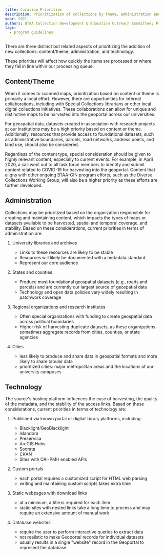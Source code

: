 ```yaml
---
title: Curation Priorities
description: Prioritization of collections by theme, administration and technology.
year: 2021
authors: BTAA Collection Development & Education Outreach Committee; Product Manager
tags:
  - program guidelines
---
```


There are three distinct but related aspects of prioritizing the addition of new collections: content/theme, administration, and technology. 

These priorities will affect how quickly the items are processed or where they fall in line within our processing queue.


## Content/Theme

When it comes to scanned maps, prioritization based on content or theme is primarily a local effort. However, there are opportunities for internal collaborations, including with Special Collections librarians or other local digital collections initiatives. These collaborations can allow for unique and distinctive maps to be harvested into the geoportal across our universities.

For geospatial data, datasets created in association with research projects at our institutions may be a high priority based on content or theme. Additionally, resources that provide access to foundational datasets, such as administrative boundaries, parcels, road networks, address points, and land use, should also be considered.

Regardless of the content type, special consideration should be given to highly relevant content, especially to current events. For example, in April 2020, a call went out to all task force members to identify and submit content related to COVID-19 for harvesting into the geoportal. Content that aligns with other ongoing BTAA-GIN program efforts, such as the Diverse Collections Working Group, will also be a higher priority as these efforts are further developed.


## Administration

Collections may be prioritized based on the organization responsible for creating and maintaining content, which impacts the types of maps or datasets available to be harvested, spatial and temporal coverage, and stability. Based on these considerations, current priorities in terms of administration are:

1. University libraries and archives
	* Links to these resources are likely to be stable
	* Resources will likely be documented with a metadata standard
	* Represent our core audience

2. States and counties
	* Produce most foundational geospatial datasets (e.g., roads and parcels) and are currently our largest source of geospatial data
	* Technology and open data policies vary widely resulting in patchwork coverage

3. Regional organizations and research institutes
	* Often special organizations with funding to create geospatial data across political boundaries
	* Higher risk of harvesting duplicate datasets, as these organizations sometimes aggregate records from cities, counties, or state agencies

4. Cities
	* less likely to produce and share data in geospatial formats and more likely to share tabular data
	* prioritized cities: major metropolitan areas and the locations of our university campuses

## Technology

The source's hosting platform influences the ease of harvesting, the quality of the metadata, and the stability of the access links. Based on these considerations, current priorities in terms of technology are:

1. Published via known portal or digital library platforms, including:
	* Blacklight/GeoBlacklight
	* Islandora
	* Preservica
	* ArcGIS Hubs
	* Socrata
	* CKAN
	* Sites with OAI-PMH enabled APIs

2. Custom portals
	* each portal requires a customized script for HTML web parsing
	* writing and maintaining custom scripts takes extra time

3. Static webpages with download links
	* at a minimum, a title is required for each item
	* static sites with nested links take a long time to process and may require an extensive amount of manual work

4. Database websites
	* require the user to perform interactive queries to extract data
	* not realistic to make Geoportal records for individual datasets
	* usually results in a single "website" record in the Geoportal to represent the database